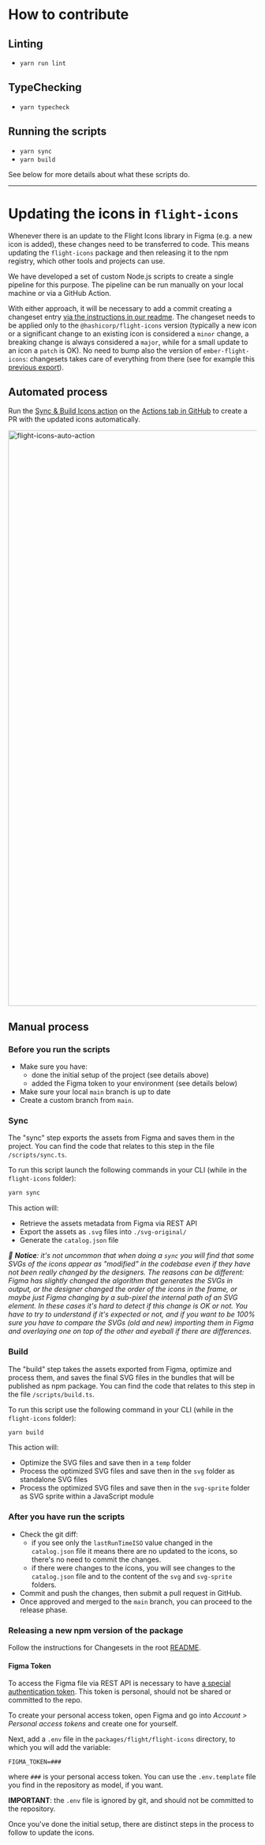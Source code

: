 # How to contribute

## Linting

* `yarn run lint`

## TypeChecking

* `yarn typecheck`

## Running the scripts

* `yarn sync`
* `yarn build`

See below for more details about what these scripts do.

-----

# Updating the icons in `flight-icons`

Whenever there is an update to the Flight Icons library in Figma (e.g. a new icon is added), these changes need to be transferred to code. This means updating the `flight-icons` package and then releasing it to the npm registry, which other tools and projects can use.

We have developed a set of custom Node.js scripts to create a single pipeline for this purpose. The pipeline can be run manually on your local machine or via a GitHub Action.

With either approach, it will be necessary to add a commit creating a changeset entry [via the instructions in our readme](https://github.com/hashicorp/design-system/blob/main/README.md#changesets). The changeset needs to be applied only to the `@hashicorp/flight-icons` version (typically a new icon or a significant change to an existing icon is considered a `minor` change, a breaking change is always considered a `major`, while for a small update to an icon a `patch` is OK). No need to bump also the version of `ember-flight-icons`: changesets takes care of everything from there (see for example this [previous export](https://github.com/hashicorp/design-system/pull/1638/files)).

## Automated process

Run the [Sync & Build Icons action](https://github.com/hashicorp/design-system/actions/workflows/open-pull-request-for-icon-update.yml) on the [Actions tab in GitHub](https://github.com/hashicorp/design-system/actions) to create a PR with the updated icons automatically.

<img width="1164" alt="flight-icons-auto-action" src="https://github.com/hashicorp/design-system/assets/8553306/2bb88829-cdc3-40f2-aef8-80624b3c13a6">


## Manual process

### Before you run the scripts

* Make sure you have:
  * done the initial setup of the project (see details above)
  * added the Figma token to your environment (see details below)
* Make sure your local `main` branch is up to date
* Create a custom branch from `main`.

### Sync

The "sync" step exports the assets from Figma and saves them in the project.
You can find the code that relates to this step in the file `/scripts/sync.ts`.

To run this script launch the following commands in your CLI (while in the `flight-icons` folder):

```bash
yarn sync
```

This action will:

* Retrieve the assets metadata from Figma via REST API
* Export the assets as `.svg` files into `./svg-original/`
* Generate the `catalog.json` file

*🚨 **Notice**: it's not uncommon that when doing a `sync` you will find that some SVGs of the icons appear as "modified" in the codebase even if they have not been really changed by the designers. The reasons can be different: Figma has slightly changed the algorithm that generates the SVGs in output, or the designer changed the order of the icons in the frame, or maybe just Figma changing by a sub-pixel the internal path of an SVG element. In these cases it's hard to detect if this change is OK or not. You have to try to understand if it's expected or not, and if you want to be 100% sure you have to compare the SVGs (old and new) importing them in Figma and overlaying one on top of the other and eyeball if there are differences.*

### Build

The "build" step takes the assets exported from Figma, optimize and process them, and saves the final SVG files in the bundles that will be published as npm package.
You can find the code that relates to this step in the file `/scripts/build.ts`.

To run this script use the following command in your CLI (while in the `flight-icons` folder):

```bash
yarn build
```

This action will:

* Optimize the SVG files and save then in a `temp` folder
* Process the optimized SVG files and save then in the `svg` folder as standalone SVG files
* Process the optimized SVG files and save then in the `svg-sprite` folder as SVG sprite within a JavaScript module

### After you have run the scripts

* Check the git diff:
  * if you see only the `lastRunTimeISO` value changed in the `catalog.json` file it means there are no updated to the icons, so there's no need to commit the changes.
  * if there were changes to the icons, you will see changes to the `catalog.json` file and to the content of the `svg` and `svg-sprite` folders.
* Commit and push the changes, then submit a pull request in GitHub.
* Once approved and merged to the `main` branch, you can proceed to the release phase.

### Releasing a new npm version of the package

Follow the instructions for Changesets in the root [README](../../README.md).

#### Figma Token

To access the Figma file via REST API is necessary to have [a special authentication token](https://www.figma.com/developers/api#access-tokens). This token is personal, should not be shared or committed to the repo.

To create your personal access token, open Figma and go into *Account > Personal access tokens* and create one for yourself.

Next, add a `.env` file in the `packages/flight/flight-icons` directory, to which you will add the variable:

`FIGMA_TOKEN=###`

where `###` is your personal access token. You can use the `.env.template` file you find in the repository as model, if you want.

**IMPORTANT**: the `.env` file is ignored by git, and should not be committed to the repository.

Once you've done the initial setup, there are distinct steps in the process to follow to update the icons.
